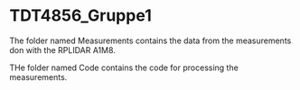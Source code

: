 # TDT4856_Gruppe1

The folder named Measurements contains the data from the measurements don with the RPLIDAR A1M8. 

THe folder named Code contains the code for processing the measurements.
